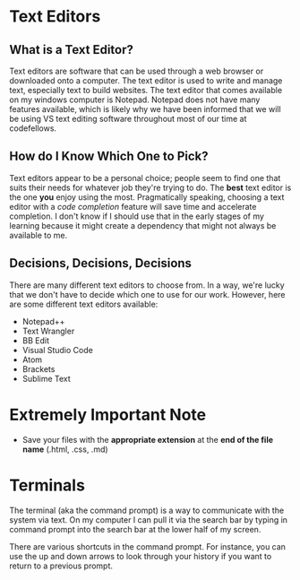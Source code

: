 # Text Editors

## What is a Text Editor?

Text editors are software that can be used through a web browser or downloaded onto a computer. The text editor is used to write and manage text, especially text to build websites. The text editor that comes available on my windows computer is Notepad. Notepad does not have many features available, which is likely why we have been informed that we will be using VS text editing software throughout most of our time at codefellows.

## How do I Know Which One to Pick?

Text editors appear to be a personal choice; people seem to find one that suits their needs for whatever job they're trying to do. The **best** text editor is the one **you** enjoy using the most. Pragmatically speaking, choosing a text editor with a *code completion* feature will save time and accelerate completion. I don't know if I should use that in the early stages of my learning because it might create a dependency that might not always be available to me.

## Decisions, Decisions, Decisions

There are many different text editors to choose from.  In a way, we're lucky that we don't have to decide which one to use for our work. However, here are some different text editors available:

* Notepad++
* Text Wrangler
* BB Edit
* Visual Studio Code
* Atom
* Brackets
* Sublime Text

# Extremely Important Note
* Save your files with the **appropriate extension** at the **end of the file name** (.html, .css, .md)

# Terminals
The terminal (aka the command prompt) is a way to communicate with the system via text. On my computer I can pull it via the search bar by typing in command prompt into the search bar at the lower half of my screen. 

There are various shortcuts in the command prompt.  For instance, you can use the up and down arrows to look through your history if you want to return to a previous prompt.

